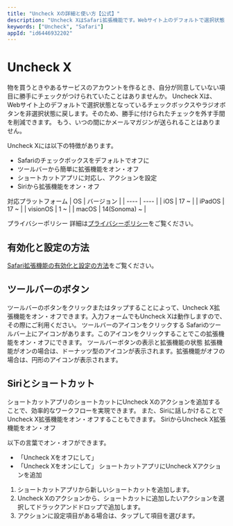 ```yaml
---
title: "Uncheck Xの詳細と使い方【公式】"
description: "Uncheck XはSafari拡張機能です。Webサイト上のデフォルトで選択状態となっているチェックボックスやラジオボタンを非選択状態に戻す効果があります。これにより、勝手に付けられたチェックを外す手間を削減できます。もう、いつの間にかメールマガジンが送られることはありません。"
keywords: ["Uncheck", "Safari"]
appId: "id6446932202"
---
```


# Uncheck X

物を買うときやあるサービスのアカウントを作るとき、自分が同意していない項目に勝手にチェックがつけられていたことはありませんか。
Uncheck Xは、Webサイト上のデフォルトで選択状態となっているチェックボックスやラジオボタンを非選択状態に戻します。そのため、勝手に付けられたチェックを外す手間を削減できます。
もう、いつの間にかメールマガジンが送られることはありません。

Uncheck Xには以下の特徴があります。

- Safariのチェックボックスをデフォルトでオフに
- ツールバーから簡単に拡張機能をオン・オフ
- ショートカットアプリに対応し、アクションを設定
- Siriから拡張機能をオン・オフ

対応プラットフォーム
| OS | バージョン |
| ---- | ---- |
| iOS | 17 ~ |
| iPadOS | 17 ~ |
| visionOS | 1 ~ |
| macOS | 14(Sonoma) ~ |

プライバシーポリシー
詳細は[プライバシーポリシー](/privacy)をご覧ください。

## 有効化と設定の方法
[Safari拡張機能の有効化と設定の方法](/product/tips/safari_settings)をご覧ください。

## ツールバーのボタン
ツールバーのボタンをクリックまたはタップすることによって、Uncheck X拡張機能をオン・オフできます。入力フォームでもUncheck Xは動作しますので、その際にご利用ください。
ツールバーのアイコンをクリックする
Safariのツールバー上にアイコンがあります。このアイコンをクリックすることでこの拡張機能をオン・オフにできます。
ツールバーボタンの表示と拡張機能の状態
拡張機能がオンの場合は、ドーナッツ型のアイコンが表示されます。拡張機能がオフの場合は、円形のアイコンが表示されます。

## Siriとショートカット
ショートカットアプリのショートカットにUncheck Xのアクションを追加することで、効率的なワークフローを実現できます。
また、Siriに話しかけることでUncheck X拡張機能をオン・オフすることもできます。
SiriからUncheck X拡張機能をオン・オフ

以下の言葉でオン・オフができます。
- 「Uncheck Xをオフにして」
- 「Uncheck Xをオンにして」
ショートカットアプリにUncheck Xアクションを追加

1. ショートカットアプリから新しいショートカットを追加します。
2. Uncheck Xのアクションから、ショートカットに追加したいアクションを選択してドラックアンドドロップで追加します。
3. アクションに設定項目がある場合は、タップして項目を選びます。